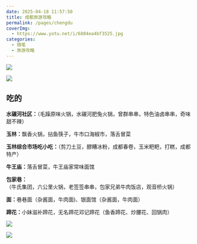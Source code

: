 ```yaml
---
date: 2025-04-18 11:57:50
title: 成都旅游攻略
permalink: /pages/chengdu
coverImg:
  - https://www.yotu.net/i/6804ea4bf3525.jpg
categories:
  - 随笔
  - 旅游攻略
---
```


![](/picture/chengdu/diagram.png)

![](/picture/chengdu/image.png)

## 吃的

**水碾河社区：**（毛躁原味火锅，水碾河肥兔火锅，曾群串串，特色油卤串串，奇味甜不辣）

**玉林：**&#x98D8;香火锅，拈鱼筷子，牛市口海椒市，落舌冒菜

**玉林综合市场吃小吃：**（剪刀土豆，醪糟冰粉，成都春卷，玉米粑粑，打糕，成都特产）

**牛王庙：**&#x843D;舌冒菜，牛王庙家常味面馆

**包家巷：**（牛氏集团，六公里火锅，老签签串串，包家兄弟牛肉饭店，观音桥火锅）

**面：**&#x5DF7;巷面（杂酱面，牛肉面)、银面馆（杂酱面，牛肉面）

**蹄花：**&#x5C0F;妹滋补蹄花，无名蹄花邓记蹄花（鱼香蹄花、炒腰花、回锅肉）



![](/picture/chengdu/Camera_XHS_17154328816291040g2sg30usfvr6rlc005ohs.jpg)

![](/picture/chengdu/Camera_XHS_171543304390901022i0169wz2ew57e101134z.jpg)

